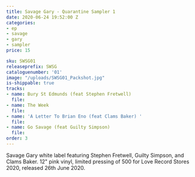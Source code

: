 ```yaml
---
title: Savage Gary - Quarantine Sampler 1
date: 2020-06-24 19:52:00 Z
categories:
- ep
- savage
- gary
- sampler
price: 15

sku: SWSG01
releaseprefix: SWSG
cataloguenumber: '01'
image: "/uploads/SWSG01_Packshot.jpg"
is-shippable: true
tracks:
- name: Bury St Edmunds (feat Stephen Fretwell)
  file: 
- name: The Week
  file: 
- name: 'A Letter To Brian Eno (feat Clams Baker) '
  file: 
- name: Go Savage (feat Guilty Simpson)
  file: 
order: 3
---
```


Savage Gary white label featuring Stephen Fretwell, Guilty Simpson, and Clams Baker. 12" pink vinyl, limited pressing of 500 for Love Record Stores 2020, released 26th June 2020.

